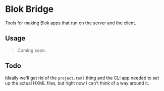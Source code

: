 Blok Bridge
===========

Tools for making Blok apps that run on the server and the client.

Usage
-----

> Coming soon.

Todo
----

Ideally we'll get rid of the `project.toml` thing and the CLI app needed to set up the actual HXML files, but right now I can't think of a way around it.
